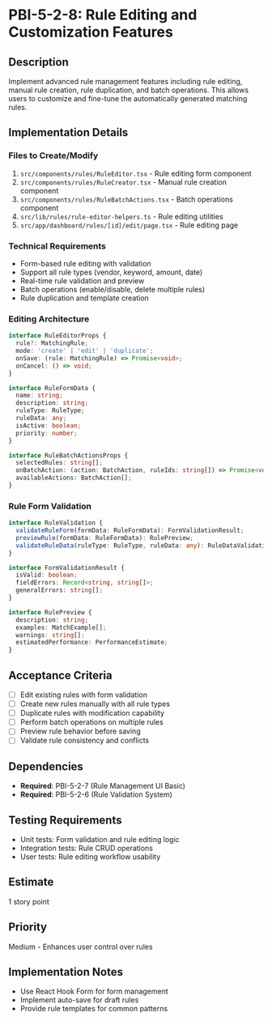 # PBI-5-2-8: Rule Editing and Customization Features

## Description

Implement advanced rule management features including rule editing, manual rule creation, rule duplication, and batch
operations. This allows users to customize and fine-tune the automatically generated matching rules.

## Implementation Details

### Files to Create/Modify

1. `src/components/rules/RuleEditor.tsx` - Rule editing form component
2. `src/components/rules/RuleCreator.tsx` - Manual rule creation component
3. `src/components/rules/RuleBatchActions.tsx` - Batch operations component
4. `src/lib/rules/rule-editor-helpers.ts` - Rule editing utilities
5. `src/app/dashboard/rules/[id]/edit/page.tsx` - Rule editing page

### Technical Requirements

- Form-based rule editing with validation
- Support all rule types (vendor, keyword, amount, date)
- Real-time rule validation and preview
- Batch operations (enable/disable, delete multiple rules)
- Rule duplication and template creation

### Editing Architecture

```typescript
interface RuleEditorProps {
  rule?: MatchingRule;
  mode: 'create' | 'edit' | 'duplicate';
  onSave: (rule: MatchingRule) => Promise<void>;
  onCancel: () => void;
}

interface RuleFormData {
  name: string;
  description: string;
  ruleType: RuleType;
  ruleData: any;
  isActive: boolean;
  priority: number;
}

interface RuleBatchActionsProps {
  selectedRules: string[];
  onBatchAction: (action: BatchAction, ruleIds: string[]) => Promise<void>;
  availableActions: BatchAction[];
}
```

### Rule Form Validation

```typescript
interface RuleValidation {
  validateRuleForm(formData: RuleFormData): FormValidationResult;
  previewRule(formData: RuleFormData): RulePreview;
  validateRuleData(ruleType: RuleType, ruleData: any): RuleDataValidation;
}

interface FormValidationResult {
  isValid: boolean;
  fieldErrors: Record<string, string[]>;
  generalErrors: string[];
}

interface RulePreview {
  description: string;
  examples: MatchExample[];
  warnings: string[];
  estimatedPerformance: PerformanceEstimate;
}
```

## Acceptance Criteria

- [ ] Edit existing rules with form validation
- [ ] Create new rules manually with all rule types
- [ ] Duplicate rules with modification capability
- [ ] Perform batch operations on multiple rules
- [ ] Preview rule behavior before saving
- [ ] Validate rule consistency and conflicts

## Dependencies

- **Required**: PBI-5-2-7 (Rule Management UI Basic)
- **Required**: PBI-5-2-6 (Rule Validation System)

## Testing Requirements

- Unit tests: Form validation and rule editing logic
- Integration tests: Rule CRUD operations
- User tests: Rule editing workflow usability

## Estimate

1 story point

## Priority

Medium - Enhances user control over rules

## Implementation Notes

- Use React Hook Form for form management
- Implement auto-save for draft rules
- Provide rule templates for common patterns
